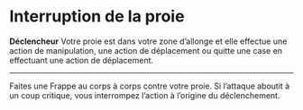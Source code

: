 # Interruption de la proie

<p><strong>Déclencheur</strong> Votre proie est dans votre zone d’allonge et elle effectue une action de manipulation, une action de déplacement ou quitte une case en effectuant une action de déplacement.</p>
<hr>
<p>Faites une Frappe au corps à corps contre votre proie. Si l’attaque aboutit à un coup critique, vous interrompez l’action à l’origine du déclenchement.</p>